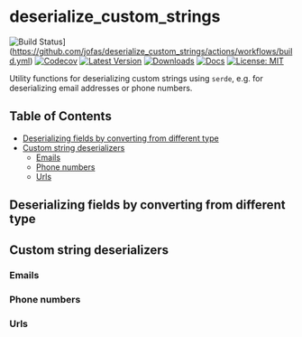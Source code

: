 # deserialize_custom_strings

![Build Status](https://github.com/jofas/deserialize_custom_strings/actions/workflows/build.yml/badge.svg)](https://github.com/jofas/deserialize_custom_strings/actions/workflows/build.yml)
[![Codecov](https://codecov.io/gh/jofas/deserialize_custom_strings/branch/master/graph/badge.svg?token=69YKZ1JIBK)](https://codecov.io/gh/jofas/deserialize_custom_strings)
[![Latest Version](https://img.shields.io/crates/v/deserialize_custom_strings.svg)](https://crates.io/crates/deserialize_custom_strings)
[![Downloads](https://img.shields.io/crates/d/deserialize_custom_strings?label=downloads)](https://crates.io/crates/deserialize_custom_strings)
[![Docs](https://img.shields.io/badge/docs-latest-blue.svg)](https://docs.rs/deserialize_custom_strings/latest/deserialize_custom_strings)
[![License: MIT](https://img.shields.io/badge/License-MIT-blue.svg)](https://opensource.org/licenses/MIT)


Utility functions for deserializing custom strings using `serde`,
e.g. for deserializing email addresses or phone numbers.


## Table of Contents

<!--ts-->
   * [Deserializing fields by converting from different type](#deserializing-fields-by-converting-from-different-type)
   * [Custom string deserializers](#custom-string-deserializers)
      * [Emails](#emails)
      * [Phone numbers](#phone-numbers)
      * [Urls](#urls)
<!--te-->


## Deserializing fields by converting from different type


## Custom string deserializers


### Emails


### Phone numbers


### Urls
